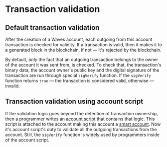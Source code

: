 # Transaction validation

## Default transaction validation

After the creation of a Waves account, each outgoing from this account transaction is checked for validity. If a transaction is valid, then it makes it to a generated block in the blockchain, if not — it's rejected by the blockchain.

By default, _only_ the fact that an outgoing transaction belongs to the owner of the account it was sent from, is checked. To check that, the transaction's binary data, the account owner's public key and the digital signature of the transaction are run through special `sigVerify` function. If the `sigVerify` function returns `true` — the transaction is considered valid, otherwise — invalid.

## Transaction validation using account script

If the validation logic goes beyond the detection of transaction ownership, then a programmer writes an [account script](/ride/ride-script/account-script.md) that contains that logic. This script is attached to the account making this account a [smart account](/blockchain/smart-account.md). Now it's account script's duty to validate all the outgoing transactions from the account. Still, the `sigVerify` function is widely used by programmers inside of the account script.
